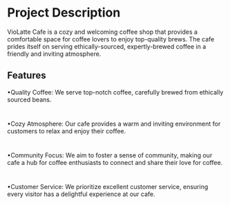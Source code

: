 # Project Description
VioLatte Cafe is a cozy and welcoming coffee shop that provides a comfortable space for coffee lovers to enjoy top-quality brews. The cafe prides itself on serving ethically-sourced, expertly-brewed coffee in a friendly and inviting atmosphere.

## Features 
•Quality Coffee: We serve top-notch coffee, carefully brewed from ethically sourced beans.
#
•Cozy Atmosphere: Our cafe provides a warm and inviting environment for customers to relax and enjoy their coffee.
#
•Community Focus: We aim to foster a sense of community, making our cafe a hub for coffee enthusiasts to connect and share their love for coffee.
#
•Customer Service: We prioritize excellent customer service, ensuring every visitor has a delightful experience at our cafe.





